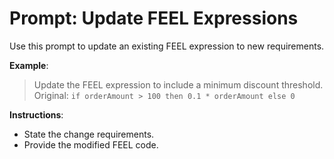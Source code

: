 # Prompt: Update FEEL Expressions

Use this prompt to update an existing FEEL expression to new requirements.

**Example**:
> Update the FEEL expression to include a minimum discount threshold.
> Original: `if orderAmount > 100 then 0.1 * orderAmount else 0`

**Instructions**:
- State the change requirements.
- Provide the modified FEEL code.
